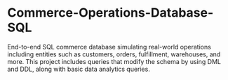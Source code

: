 # Commerce-Operations-Database-SQL
End-to-end SQL commerce database simulating real-world operations including entities such as customers, orders, fulfillment, warehouses, and more. This project includes queries that modify the schema by using DML and DDL, along with basic data analytics queries. 

